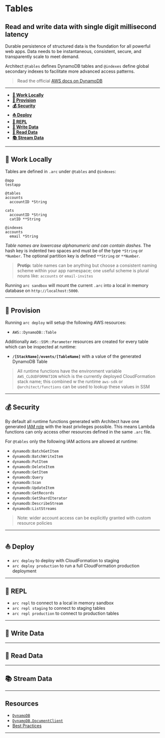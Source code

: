 # Tables
## Read and write data with single digit millisecond latency

Durable persistence of structured data is the foundation for all powerful web apps. Data needs to be instantaneous, consistent, secure, and transparently scale to meet demand.

Architect `@tables` defines DynamoDB tables and `@indexes` define global secondary indexes to facilitate more advanced access patterns. 

> Read the official [AWS docs on DynamoDB](https://docs.aws.amazon.com/amazondynamodb/latest/developerguide/Introduction.html)

---

- <a href=#local><b>🚜 Work Locally</b></a> 
- <a href=#provision><b>🌾 Provision</b></a> 
- <a href=#sec><b>💰 Security</b></a>
- <a href=#deploy><b>⛵️ Deploy</b></a>
- <a href=#repl><b>🔪 REPL</b></a>
- <a href=#write><b>🔏 Write Data</b></a>
- <a href=#read><b>📖 Read Data</b></a>
- <a href=#stream><b>📚 Stream Data</b></a>

---

<h2 id=local>🚜 Work Locally</h2>

Tables are defined in `.arc` under `@tables` and `@indexes`:

```arc
@app
testapp

@tables
accounts
  accountID *String

cats
  accountID *String
  catID **String

@indexes
accounts
  email *String
```

*Table names are _lowercase alphanumeric_ and can contain _dashes_.* The hash key is indented two spaces and must be of the type `*String` or `*Number`. The optional partition key is defined `**String` or `**Number`.

> **Protip:** table names can be anything but choose a consistent naming scheme within your app namespace; one useful scheme is plural nouns like: `accounts` or `email-invites` 

Running `arc sandbox` will mount the current `.arc` into a local in memory database on `http://localhost:5000`.

---

<h2 id=provision>🌾 Provision</h2>

Running `arc deploy` will setup the following AWS resources:

- `AWS::DynamoDB::Table`

Additionally `AWS::SSM::Parameter` resources are created for every table which can be inspected at runtime:

- **`/[StackName]/events/[TableName]`** with a value of the generated DynamoDB Table

> All runtime functions have the environment variable `AWS_CLOUDFORMATION` which is the currently deployed CloudFormation stack name; this combined w the runtime `aws-sdk` or `@architect/functions` can be used to lookup these values in SSM

--- 

<h2 id=sec>💰 Security</h2>

By default all runtime functions generated with Architect have one generated <a href=https://docs.aws.amazon.com/IAM/latest/UserGuide/best-practices.html#grant-least-privilege target=blank>IAM role</a> with the least privileges possible. This means Lambda functions can only access other resources defined in the same `.arc` file. 

For `@tables` only the following IAM actions are allowed at runtime:

- `dynamodb:BatchGetItem`
- `dynamodb:BatchWriteItem`
- `dynamodb:PutItem`
- `dynamodb:DeleteItem`
- `dynamodb:GetItem`
- `dynamodb:Query`
- `dynamodb:Scan`
- `dynamodb:UpdateItem`
- `dynamodb:GetRecords`
- `dynamodb:GetShardIterator`
- `dynamodb:DescribeStream`
- `dynamodb:ListStreams`

> Note: wider account access can be explicitly granted with custom resource policies

---

<h2 id=deploy>⛵️ Deploy</h2>

- `arc deploy` to deploy with CloudFormation to staging
- `arc deploy production` to run a full CloudFormation production deployment

---

<h2 id=repl>🔪 REPL</h2>

- `arc repl` to connect to a local in memory sandbox
- `arc repl staging` to connect to staging tables
- `arc repl production` to connect to production tables 

---

<h2 id=write>🔏 Write Data</h2>


---

<h2 id=read>📖 Read Data</h2>


---

<h2 id=stream>📚 Stream Data</h2>

---

## Resources

- [`DynamoDB`](https://docs.aws.amazon.com/AWSJavaScriptSDK/latest/AWS/DynamoDB.html)
- [`DynamoDB.DocumentClient`](https://docs.aws.amazon.com/AWSJavaScriptSDK/latest/AWS/DynamoDB/DocumentClient.html)
- [Best Practices](https://docs.aws.amazon.com/amazondynamodb/latest/developerguide/best-practices.html)

---
